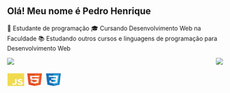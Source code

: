 ## Olá! Meu nome é Pedro Henrique 

📖 Estudante de programação
🎓 Cursando Desenvolvimento Web na Faculdade
📚 Estudando outros cursos e linguagens de programação para Desenvolvimento Web

<div>  
  <img  height="180em" src="https://github-readme-stats.vercel.app/api?username=PedroH-A-Dev&show_icons=true&theme=great-gatsby&include_all_commits=true&count_private=true"/>
  <img align="right" height="180em" src="https://github-readme-stats.vercel.app/api/top-langs/?username=PedroH-A-Dev&layout=compact&langs_count=16&theme=great-gatsby"/>
</div>


<div style="display: inline_block"><br>
  <img align="center" alt="Rafa-Js" height="30" width="40" src="https://raw.githubusercontent.com/devicons/devicon/master/icons/javascript/javascript-plain.svg">
  <img align="center" alt="Rafa-HTML" height="30" width="40" src="https://raw.githubusercontent.com/devicons/devicon/master/icons/html5/html5-original.svg">
  <img align="center" alt="Rafa-CSS" height="30" width="40" src="https://raw.githubusercontent.com/devicons/devicon/master/icons/css3/css3-original.svg">          
</div>

##
<div>

  </div>
